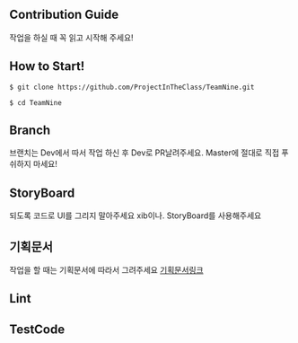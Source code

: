 ## Contribution Guide
작업을 하실 때 꼭 읽고 시작해 주세요!

## How to Start!
```
$ git clone https://github.com/ProjectInTheClass/TeamNine.git

$ cd TeamNine
```

## Branch
브랜치는 Dev에서 따서 작업 하신 후 Dev로 PR날려주세요.
Master에 절대로 직접 푸쉬하지 마세요!

## StoryBoard
되도록 코드로 UI를 그리지 말아주세요 xib이나. StoryBoard를 사용해주세요

## 기획문서
작업을 할 때는 기획문서에 따라서 그려주세요
[기획문서링크](https://xd.adobe.com/view/32a01b5b-7d10-4726-9b0c-23362ce7e572-67f3/)

## Lint

## TestCode
